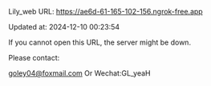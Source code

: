 Lily_web URL: https://ae6d-61-165-102-156.ngrok-free.app

Updated at: 2024-12-10 00:23:54

If you cannot open this URL, the server might be down.

Please contact: 

goley04@foxmail.com Or Wechat:GL_yeaH
